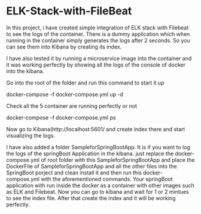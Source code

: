 # ELK-Stack-with-FileBeat

In this project, i have created simple integration of ELK stack with Filebeat to see the logs of the container. There is a dummy application which when running in the container simply generates the logs after 2 seconds. So you can see them into Kibana by creating its index.

I have also tested it by running a microservice image into the container and it was working perfectly by showing all the logs of the console of docker into the kibana.

Go into the root of the folder and run this command to start it up

docker-compose -f docker-compose.yml up -d

Check all the 5 container are running perfectly or not

docker-compose -f docker-compose.yml ps

Now go to Kibana(http://localhost:5601/ and create index there and start visualizing the logs.

I have also added a folder SampleforSpringBootApp. It is if you want to log the logs of the springBoot Application in the kibana. just replace the docker-compose.yml of root folder with this SampleforSpringBootApp and place the DockerFile of SampleforSpringBootApp and all the other files into the SpringBoot porject and clean install it and then run this docker-compose.yml with the aforementioned commands. Your springBoot application with run inside the docker as a container with other images such as ELK and Filebeat. Now you can go to kibana and wait for 1 or 2 mintues to see the index file. After that create the index and it will be working perfectly.